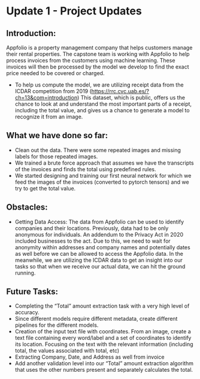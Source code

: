 # Update 1 - Project Updates #

## Introduction: ## 
Appfolio is a property management company that helps customers manage their rental properties. The capstone team is working with Appfolio to help process invoices from the customers using machine learning. These invoices will then be processed by the model we develop to find the exact price needed to be covered or charged. 

* To help us compute the model, we are utilizing receipt data from the ICDAR competition from 2019 (https://rrc.cvc.uab.es/?ch=13&com=introduction)  This dataset, which is public, offers us the chance to look at and understand the most important parts of a receipt, including the total value, and gives us a chance to generate a model to recognize it from an image. 

## What we have done so far: ##
* Clean out the data. There were some repeated images and missing labels for those repeated images.
* We trained a brute force approach that assumes we have the transcripts of the invoices and finds the total using predefined rules.
* We started designing and training our first neural network for which we feed the images of the invoices (converted to pytorch tensors) and we try to get the total value.

## Obstacles: ##
* Getting Data Access: The data from Appfolio can be used to identify companies and their locations. Previously, data had to be only anonymous for individuals. An addendum to the Privacy Act in 2020 included businesses to the act. Due to this, we need to wait for anonymity within addresses and company names and potentially dates as well before we can be allowed to access the Appfolio data. In the meanwhile, we are utilizing the ICDAR data to get an insight into our tasks so that when we receive our actual data, we can hit the ground running.

	
## Future Tasks: ##
* Completing the “Total” amount extraction task with a very high level of accuracy.
* Since different models require different metadata, create different pipelines for the different models.
* Creation of the input text file with coordinates. From an image, create a text file containing every word/label and a set of coordinates to identify its location. Focusing on the text with the relevant information (including total, the values associated with total, etc)
* Extracting Company, Date, and Address as well from invoice 
* Add another validation level into our “Total” amount extraction algorithm that uses the other numbers present and separately calculates the total.


